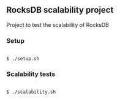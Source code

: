 ## RocksDB scalability project

Project to test the scalability of RocksDB

### Setup

```shell

$ ./setup.sh

```

### Scalability tests

```shell

$ ./scalability.sh

```